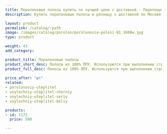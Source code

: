 ```yaml
---
title: Поролоновые полосы купить по лучшей цене с доставкой - Поролоныч
description: Купить поролоновые полосы в розницу с доставкой по Москве в интернет-магазине Поролоныча.

layout: product
permalink: /catalog/:path
image: /images/catalog/porolon/porolonovie-polosi-01_1600w.jpg
type: product

weight: 43
add_category: 

product_title: Поролоновые полосы
product_short_desc: Полосы из 100% ППУ. Используются при выполнении строительных работ или ручной мойке автомобилей.
product_full_desc: Полосы из 100% ППУ. Используются при выполнении строительных работ или ручной мойке автомобилей.
        
price_after: "шт"
related:
- porolonoviy-uteplitel
- voylochniy-uteplitel-cherniy
- voylochniy-uteplitel-seriy
- voylochniy-uteplitel-beliy

products:
- id: 1172
  price: 580

---
```

